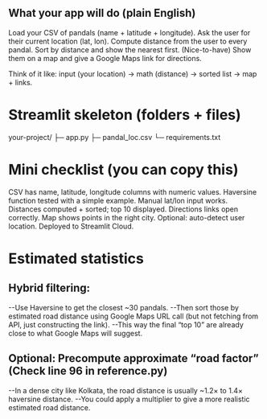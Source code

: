 ## What your app will do (plain English)
Load your CSV of pandals (name + latitude + longitude).
Ask the user for their current location (lat, lon).
Compute distance from the user to every pandal.
Sort by distance and show the nearest first.
(Nice-to-have) Show them on a map and give a Google Maps link for directions.

Think of it like: input (your location) → math (distance) → sorted list → map + links.


# Streamlit skeleton (folders + files)
your-project/
  ├─ app.py
  ├─ pandal_loc.csv
  └─ requirements.txt

# Mini checklist (you can copy this)
CSV has name, latitude, longitude columns with numeric values.
Haversine function tested with a simple example.
Manual lat/lon input works. 
Distances computed + sorted; top 10 displayed.
Directions links open correctly.
Map shows points in the right city.
Optional: auto-detect user location.
Deployed to Streamlit Cloud.

# Estimated statistics
## Hybrid filtering:
--Use Haversine to get the closest ~30 pandals.
--Then sort those by estimated road distance using Google Maps URL call (but not fetching from API, just constructing the link).
--This way the final “top 10” are already close to what Google Maps will suggest.

## Optional: Precompute approximate “road factor”  (Check line 96 in reference.py)
--In a dense city like Kolkata, the road distance is usually ~1.2× to 1.4× haversine distance.
--You could apply a multiplier to give a more realistic estimated road distance.

